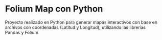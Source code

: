 # Folium Map con Python
Proyecto realizado en Python para generar mapas interactivos con base en archivos con coordenadas (Latitud y Longitud), utilizando las librerías Pandas y Folium.
